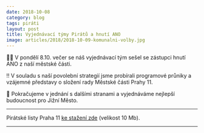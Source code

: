 ```yaml
---
date: 2018-10-08
category: blog
tags: piráti
layout: post
title: Vyjednávací týmy Pirátů a hnutí ANO
image: articles/2018/2018-10-09-komunalni-volby.jpg
---
```


🏴🏴 V pondělí 8.10. večer se náš vyjednávací tým sešel se zástupci hnutí ANO z naší městské části.

‼️ V souladu s naší povolební strategií jsme probírali programové průniky a vzájemné představy o složení rady Městské části Prahy 11.

 📢 Pokračujeme v jednání s dalšími stranami a vyjednáváme nejlepší budoucnost pro Jižní Město.

---

Pirátské listy Praha 11 [ke stažení zde](/assets/pdf/2018-07-10-praha-11.pdf) (velikost 10 Mb).

- - -
